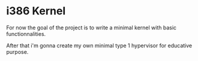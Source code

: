 # i386 Kernel

For now the goal of the project is to write a minimal kernel with basic functionnalities.

After that i'm gonna create my own minimal type 1 hypervisor for educative purpose.